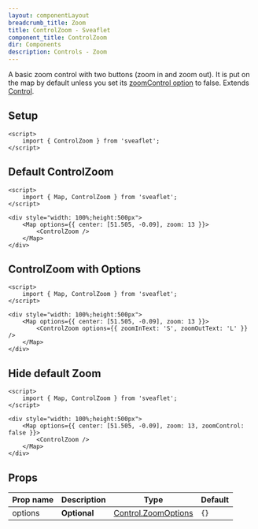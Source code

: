 ```yaml
---
layout: componentLayout
breadcrumb_title: Zoom
title: ControlZoom - Sveaflet
component_title: ControlZoom
dir: Components
description: Controls - Zoom
---
```


A basic zoom control with two buttons (zoom in and zoom out). It is put on the map by default unless you set its [zoomControl option](https://leafletjs.com/reference.html#map-zoomcontrol) to false. Extends [Control](https://leafletjs.com/reference.html#control).

## Setup

```svelte example csr hideOutput
<script>
	import { ControlZoom } from 'sveaflet';
</script>
```

## Default ControlZoom

```svelte example csr
<script>
	import { Map, ControlZoom } from 'sveaflet';
</script>

<div style="width: 100%;height:500px">
	<Map options={{ center: [51.505, -0.09], zoom: 13 }}>
		<ControlZoom />
	</Map>
</div>
```

## ControlZoom with Options

```svelte example csr
<script>
	import { Map, ControlZoom } from 'sveaflet';
</script>

<div style="width: 100%;height:500px">
	<Map options={{ center: [51.505, -0.09], zoom: 13 }}>
		<ControlZoom options={{ zoomInText: 'S', zoomOutText: 'L' }} />
	</Map>
</div>
```

## Hide default Zoom

```svelte example csr
<script>
	import { Map, ControlZoom } from 'sveaflet';
</script>

<div style="width: 100%;height:500px">
	<Map options={{ center: [51.505, -0.09], zoom: 13, zoomControl: false }}>
		<ControlZoom />
	</Map>
</div>
```

## Props

| Prop name | Description | Type | Default |
| --- | --- | --- | --- |
| options   | **Optional** | [Control.ZoomOptions](https://leafletjs.com/reference.html#control-zoom-option) | `{}` |